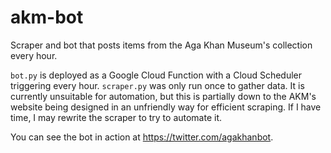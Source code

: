 # akm-bot
Scraper and bot that posts items from the Aga Khan Museum's collection every hour.

`bot.py` is deployed as a Google Cloud Function with a Cloud Scheduler triggering every hour. `scraper.py` was only run once to gather data. It is currently unsuitable for automation, but this is partially down to the AKM's website being designed in an unfriendly way for efficient scraping. If I have time, I may rewrite the scraper to try to automate it.

You can see the bot in action at https://twitter.com/agakhanbot.
